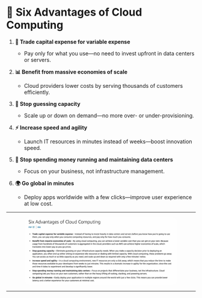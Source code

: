 # 🚀 Six Advantages of Cloud Computing

1. **💸 Trade capital expense for variable expense**

   - Pay only for what you use—no need to invest upfront in data centers or servers.

2. **📊 Benefit from massive economies of scale**

   - Cloud providers lower costs by serving thousands of customers efficiently.

3. **📏 Stop guessing capacity**

   - Scale up or down on demand—no more over- or under-provisioning.

4. **⚡ Increase speed and agility**

   - Launch IT resources in minutes instead of weeks—boost innovation speed.

5. **🏢 Stop spending money running and maintaining data centers**

   - Focus on your business, not infrastructure management.

6. **🌍 Go global in minutes**
   - Deploy apps worldwide with a few clicks—improve user experience at low cost.

---

<div style="text-align: center;">
  <img src="images/six-advantages-of-cloud-computing.png" alt="Six Advantages of Cloud Computing" style="border-radius: 10px; width: 80%;" />
</div>

---
